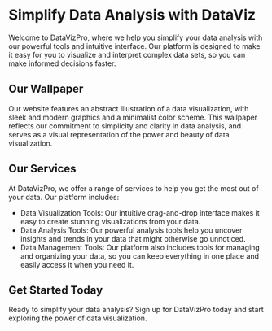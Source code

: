 <!--
Write me markdown content of website with wallpaper:

"An abstract illustration of a data visualization, with sleek and modern graphics and a minimalist color scheme."

The header of the page should not be copy of the text but rather a real content of the website which is using this wallpaper.
-->

<!--font:Poppins-->

# Simplify Data Analysis with DataViz

Welcome to DataVizPro, where we help you simplify your data analysis with our powerful tools and intuitive interface. Our platform is designed to make it easy for you to visualize and interpret complex data sets, so you can make informed decisions faster.

## Our Wallpaper

Our website features an abstract illustration of a data visualization, with sleek and modern graphics and a minimalist color scheme. This wallpaper reflects our commitment to simplicity and clarity in data analysis, and serves as a visual representation of the power and beauty of data visualization.

## Our Services

At DataVizPro, we offer a range of services to help you get the most out of your data. Our platform includes:

- Data Visualization Tools: Our intuitive drag-and-drop interface makes it easy to create stunning visualizations from your data.
- Data Analysis Tools: Our powerful analysis tools help you uncover insights and trends in your data that might otherwise go unnoticed.
- Data Management Tools: Our platform also includes tools for managing and organizing your data, so you can keep everything in one place and easily access it when you need it.

## Get Started Today

Ready to simplify your data analysis? Sign up for DataVizPro today and start exploring the power of data visualization.

